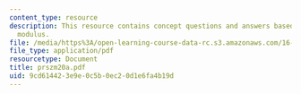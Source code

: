 ```yaml
---
content_type: resource
description: This resource contains concept questions and answers based on Young's
  modulus.
file: /media/https%3A/open-learning-course-data-rc.s3.amazonaws.com/16-01-unified-engineering-i-ii-iii-iv-fall-2005-spring-2006/9cd614423e9e0c5b0ec20d1e6fa4b19d_prszm20a.pdf
file_type: application/pdf
resourcetype: Document
title: prszm20a.pdf
uid: 9cd61442-3e9e-0c5b-0ec2-0d1e6fa4b19d
---
```

